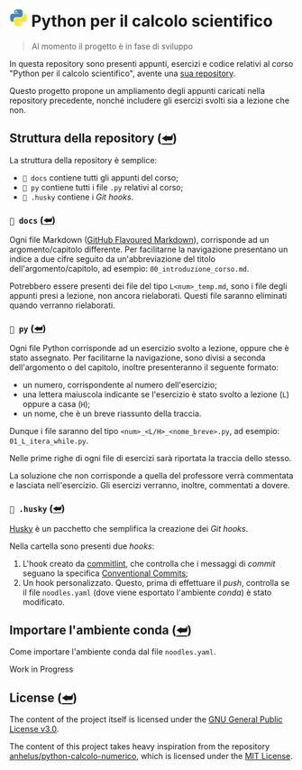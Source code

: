 # ![Python](./docs/img/py.png) Python per il calcolo scientifico

> Al momento il progetto è in fase di sviluppo

In questa repository sono presenti appunti, esercizi e codice relativi al corso
"Python per il calcolo scientifico", avente una [sua repository](https://github.com/anhelus/python-calcolo-numerico).

Questo progetto propone un ampliamento degli appunti caricati nella repository
precedente, nonché includere gli esercizi svolti sia a lezione che non.

## Struttura della repository ([⮨](#top))

La struttura della repository è semplice:

- `📁 docs` contiene tutti gli appunti del corso;
- `📁 py` contiene tutti i file `.py` relativi al corso;
- `📁 .husky` contiene i _Git hooks_.

### `📁 docs` ([⮨](#top))

Ogni file Markdown ([GitHub Flavoured Markdown](https://github.github.com/gfm/)),
corrisponde ad un argomento/capitolo differente. Per facilitarne la navigazione
presentano un indice a due cifre seguito da un'abbreviazione del
titolo dell'argomento/capitolo, ad esempio: `00_introduzione_corso.md`.

Potrebbero essere presenti dei file del tipo `L<num>_temp.md`, sono i file degli
appunti presi a lezione, non ancora rielaborati. Questi file saranno eliminati
quando verranno rielaborati.

### `📁 py` ([⮨](#top))

Ogni file Python corrisponde ad un esercizio svolto a lezione, oppure che è
stato assegnato. Per facilitarne la navigazione, sono divisi a seconda
dell'argomento o del capitolo, inoltre presenteranno il seguente formato:

- un numero, corrispondente al numero dell'esercizio;
- una lettera maiuscola indicante se l'esercizio è stato svolto a lezione (`L`)
  oppure a casa (`H`);
- un nome, che è un breve riassunto della traccia.

Dunque i file saranno del tipo `<num>_<L/H>_<nome_breve>.py`,
ad esempio: `01_L_itera_while.py`.

Nelle prime righe di ogni file di esercizi sarà riportata la traccia dello
stesso.

La soluzione che non corrisponde a quella del professore verrà commentata e
lasciata nell'esercizio. Gli esercizi verranno, inoltre, commentati a dovere.

### `📁 .husky` ([⮨](#top))

[Husky](https://github.com/typicode/husky) è un pacchetto che semplifica la
creazione dei _Git hooks_.

Nella cartella sono presenti due _hooks_:

1. L'hook creato da [commitlint](https://github.com/conventional-changelog/commitlint),
   che controlla che i messaggi di _commit_ seguano la specifica
   [Conventional Commits](https://www.conventionalcommits.org/en/v1.0.0/);
2. Un hook personalizzato. Questo, prima di effettuare il _push_, controlla se
   il file `noodles.yaml` (dove viene esportato l'ambiente _conda_) è stato
   modificato.

## Importare l'ambiente conda ([⮨](#top))

Come importare l'ambiente conda dal file `noodles.yaml`.

Work in Progress

## License ([⮨](#top))

The content of the project itself is licensed under the
[GNU General Public License v3.0](https://github.com/sRavioli/pythoncs/blob/main/LICENCE.txt).

The content of this project takes heavy inspiration from the repository
[anhelus/python-calcolo-numerico](https://github.com/anhelus/python-calcolo-numerico),
which is licensed under the [MIT License](https://github.com/anhelus/python-calcolo-numerico/blob/master/LICENSE).
